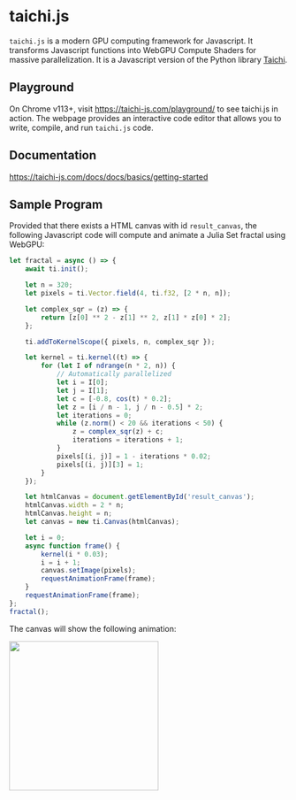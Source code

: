 # taichi.js

`taichi.js` is a modern GPU computing framework for Javascript. It transforms Javascript functions into WebGPU Compute Shaders for massive parallelization. It is a Javascript version of the Python library [Taichi](https://github.com/taichi-dev/taichi).

## Playground

On Chrome v113+, visit https://taichi-js.com/playground/ to see taichi.js in action. The webpage provides an interactive code editor that allows you to write, compile, and run `taichi.js` code.

## Documentation

https://taichi-js.com/docs/docs/basics/getting-started

## Sample Program

Provided that there exists a HTML canvas with id `result_canvas`, the following Javascript code will compute and animate a Julia Set fractal using WebGPU:

```js
let fractal = async () => {
    await ti.init();

    let n = 320;
    let pixels = ti.Vector.field(4, ti.f32, [2 * n, n]);

    let complex_sqr = (z) => {
        return [z[0] ** 2 - z[1] ** 2, z[1] * z[0] * 2];
    };

    ti.addToKernelScope({ pixels, n, complex_sqr });

    let kernel = ti.kernel((t) => {
        for (let I of ndrange(n * 2, n)) {
            // Automatically parallelized
            let i = I[0];
            let j = I[1];
            let c = [-0.8, cos(t) * 0.2];
            let z = [i / n - 1, j / n - 0.5] * 2;
            let iterations = 0;
            while (z.norm() < 20 && iterations < 50) {
                z = complex_sqr(z) + c;
                iterations = iterations + 1;
            }
            pixels[(i, j)] = 1 - iterations * 0.02;
            pixels[(i, j)][3] = 1;
        }
    });

    let htmlCanvas = document.getElementById('result_canvas');
    htmlCanvas.width = 2 * n;
    htmlCanvas.height = n;
    let canvas = new ti.Canvas(htmlCanvas);

    let i = 0;
    async function frame() {
        kernel(i * 0.03);
        i = i + 1;
        canvas.setImage(pixels);
        requestAnimationFrame(frame);
    }
    requestAnimationFrame(frame);
};
fractal();
```

The canvas will show the following animation:

</a><img src="https://raw.githubusercontent.com/taichi-dev/public_files/master/taichi/fractal_small.gif" height="270px">
